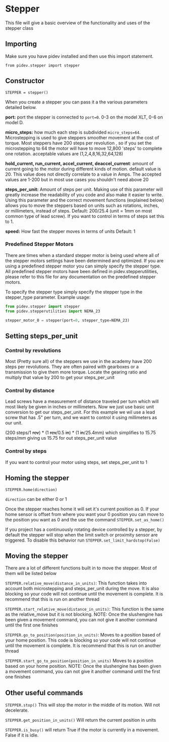 # Stepper
This file will give a basic overview of the functionality and uses of the stepper class

## Importing
Make sure you have pidev installed and then use this import statement.
```
from pidev.stepper import stepper
```

## Constructor

```
STEPPER = stepper()
```
When you create a stepper you can pass it a the various parameters detailed below.


**port:** port the stepper is connected to ```port=0```. 
            0-3 on the model XLT, 0-6 on model D.
            
**micro_steps:** how much each step is subdivided ```micro_steps=64```. 
Microstepping is used to give steppers smoother movement at the cost of torque. Most steppers have 200 steps per revolution 
, so if you set the microstepping to 64 the motor will have to move 12,800 'steps' to complete one rotation. acceptable 
values are (1,2,4,8,16,32,64,128) 


**hold_current, run_current, accel_current, deaccel_current**: amount of current going to the motor during different kinds of motion. default value is 20.
This value does not directly correlate to a value in Amps. The accepted values are 1-200 but in most use cases you shouldn't 
need above 20


**steps_per_unit:** Amount of steps per unit. Making use of this parameter will greatly increase the readability of you 
code and also make it easier to write.
Using this parameter and the correct movement functions (explained below)
allows you to move the steppers based on units such as rotations, inches, or millimeters, instead of steps. Default: 
200/25.4 (unit = 1mm on most common type of lead screw).
If you want to control in terms of steps set this to 1.


**speed:** How fast the stepper moves in terms of units Default: 1
### Predefined Stepper Motors
There are times when a standard stepper motor is being used where all of the stepper motors settings have been determined and optimized.
If you are using a predefined stepper motor you can simply specify the stepper type. All predefined stepper motors have been defined in pidev.stepperutilities,
please refer to this file for any documentation on the predefined stepper motors.


To specify the stepper type simply specify the stepper type in the stepper_type parameter. Example usage:
```python
from pidev.stepper import stepper
from pidev.stepperutilities import NEMA_23

stepper_motor_0 = stepper(port=0, stepper_type=NEMA_23)
```


## Setting steps_per_unit
### Control by revolutions
Most (Pretty sure all) of the steppers we use in the academy have 200 steps per revolutions. They are often paired with 
gearboxes or a transmission to give them more torque. 
Locate the gearing ratio and multiply that value by 200 to get your steps_per_unit
### Control by distance
Lead screws have a measurement of distance traveled per turn which will most likely be given in inches or millimeters. 
Now we just use basic unit conversion to get our steps_per_unit.
For this example we wil use a lead screw that has .5" per turn, and we want to control it using millimeters as our unit.

(200 steps/1 ~~rev~~) * (1 ~~rev~~/0.5 ~~in~~) * (1 ~~in~~/25.4mm)
which simplifies to 15.75 steps/mm giving us 15.75 for out steps_per_unit value
### Control by steps
If you want to control your motor using steps, set steps_per_unit to 1

## Homing the stepper
```STEPPER.home(direction)```

```direction``` can be either 0 or 1

Once the stepper reaches home it will set it's current position as 0. If your home sensor is offset from where you want 
your 0 position you can move to the position you want as 0 and the use the command ```STEPPER.set_as_home()```

If you project has a continuously rotating device controlled by a stepper, by default the stepper will stop when the limit
switch or proximity sensor are triggered. To disable this behavior run ```STEPPER.set_limit_hardstop(False)```
## Moving the stepper

There are a lot of different functions built in to move the stepper. Most of them will be listed below

```STEPPER.relative_move(distance_in_units)```:  This function takes into account both microstepping and steps_per_unit during the
 move. It is also blocking so your code will not continue until the movement is complete. It is recommend that this is 
 run on another thread
 
```STEPPER.start_relative_move(distance_in_units)```: This function is the same as the relative_move but it is not blocking. 
 NOTE: Once the slushengine has been given a movement command, you can not give it another command until the first one 
 finishes
 
```STEPPER.go_to_position(position_in_units)```: Moves to a position based of your home position. This code is blocking 
so your code will not continue until the movement is complete. It is recommend that this is run on another thread
 
```STEPPER.start_go_to_position(position_in_units)``` Moves to a position based on your home position. NOTE: Once the 
slushengine has been given a movement command, you can not give it another command until the first one 
 finishes
 

## Other useful commands

```STEPPER.stop()``` This will stop the motor in the middle of its motion. Will not decelerate.

```STEPPER.get_position_in_units()``` Will return the current position in units

```STEPPER.is_busy()```  will return True if the motor is currently in a movement. False if it is idle.
